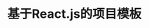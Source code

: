 <!--
 * @Author: BZNH
 * @Date: 2022-03-02 10:29:35
 * @LastEditors: BZNH
 * @LastEditTime: 2022-03-02 10:37:28
 * @FilePath: \web_template\README.md
 * @Description: 打开koroFileHeader查看配置 进行设置: https://github.com/OBKoro1/koro1FileHeader/wiki/%E9%85%8D%E7%BD%AE
-->
# 基于React.js的项目模板